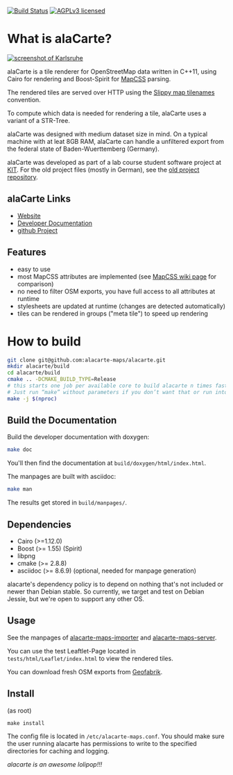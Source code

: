 [![Build Status](https://travis-ci.org/alacarte-maps/alacarte.png?branch=master)](https://travis-ci.org/alacarte-maps/alacarte)
[![AGPLv3 licensed](https://img.shields.io/badge/license-AGPLv3-blue.svg)](./LICENSE)

# What is alaCarte? #

[![screenshot of Karlsruhe](https://github.com/alacarte-maps/alacarte/raw/master/screenshot.png "Karlsruhe")](https://alacarte-maps.github.io/stories/demo.html)

alaCarte is a tile renderer for OpenStreetMap data written in C++11, using Cairo for
rendering and Boost-Spirit for [MapCSS][] parsing.

The rendered tiles are served over HTTP using the [Slippy map tilenames][] convention.

To compute which data is needed for rendering a tile, alaCarte uses a variant of
a STR-Tree.

alaCarte was designed with medium dataset size in mind. On a typical machine with
at leat 8GB RAM, alaCarte can handle a unfiltered export from the federal state
of Baden-Wuerttemberg (Germany).

alaCarte was developed as part of a lab course student software project at [KIT][].
For the old project files (mostly in German), see the [old project repository][].

[MapCSS]: https://wiki.openstreetmap.org/wiki/MapCSS
[Slippy map tilenames]: https://wiki.openstreetmap.org/wiki/Slippy_map_tilenames
[KIT]: https://algo2.iti.kit.edu
[old project repository]: https://bitbucket.org/TheMarex/alacarte


## alaCarte Links ##
* [Website](https://alacarte-maps.github.io)
* [Developer Documentation](https://alacarte-maps.github.io/alacarte/documentation/)
* [github Project](https://github.com/alacarte-maps/alacarte)


## Features ##

* easy to use
* most MapCSS attributes are implemented (see [MapCSS wiki page][] for comparison)
* no need to filter OSM exports, you have full access to all attributes at runtime
* stylesheets are updated at runtime (changes are detected automatically)
* tiles can be rendered in groups ("meta tile") to speed up rendering

[MapCSS wiki page]: https://wiki.openstreetmap.org/wiki/MapCSS/0.2#Vocabulary


# How to build #

```bash
git clone git@github.com:alacarte-maps/alacarte.git
mkdir alacarte/build
cd alacarte/build
cmake .. -DCMAKE_BUILD_TYPE=Release
# this starts one job per available core to build alacarte n times faster.
# Just run “make” without parameters if you don’t want that or run into problems.
make -j $(nproc)
```

## Build the Documentation #
Build the developer documentation with doxygen:

```bash
make doc
```

You'll then find the documentation at `build/doxygen/html/index.html`.

The manpages are built with asciidoc:

```bash
make man
```

The results get stored in `build/manpages/`.


## Dependencies ##
* Cairo (>=1.12.0)
* Boost (>= 1.55) (Spirit)
* libpng
* cmake (>= 2.8.8)
* asciidoc (>= 8.6.9) (optional, needed for manpage generation)

alacarte's dependency policy is to depend on nothing that's not included or newer than Debian stable.
So currently, we target and test on Debian Jessie, but we're open to support any other OS.

## Usage ##

See the manpages of
[alacarte-maps-importer](https://alacarte-maps.github.io/alacarte/manpages/alacarte-maps-importer.1.html)
and
[alacarte-maps-server](https://alacarte-maps.github.io/alacarte/manpages/alacarte-maps-server.1.html).

You can use the test Leaftlet-Page located in `tests/html/Leaflet/index.html`
to view the rendered tiles.

You can download fresh OSM exports from [Geofabrik](https://download.geofabrik.de/).

## Install ##

(as root)

	make install

The config file is located in `/etc/alacarte-maps.conf`. You should make sure the user
running alacarte has permissions to write to the specified directories for caching
and logging.


*alacarte is an awesome lolipop!!!*
